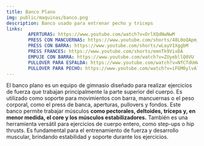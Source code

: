 ```yaml
---
title: Banco Plano
img: public/maquinas/banco.png
description: Banco usado para entrenar pecho y triceps
links:
        APERTURAS: https://www.youtube.com/watch?v=OrlXQdNwNwM
        PRESS CON MANCUERNAS: https://www.youtube.com/shorts/48L0oQApm_0
        PRESS CON BARRA: https://www.youtube.com/shorts/wLayV1XggbM
        PRESS FRANCES: https://www.youtube.com/shorts/emnTk9VixDA
        EMPUJE CON BARRA: https://www.youtube.com/watch?v=ZUyebllQ0VU
        PULLOVER PARA ESPALDA: https://www.youtube.com/watch?v=NfCTdUmWYx0
        PULLOVER PARA PECHO: https://www.youtube.com/watch?v=iFGM0ylvAl8
---
```

El banco plano es un equipo de gimnasio diseñado para realizar ejercicios de fuerza que trabajan principalmente la parte superior del cuerpo. Es utilizado como soporte para movimientos con barra, mancuernas o el peso corporal, como el press de banca, aperturas, pullovers y fondos. Este banco permite trabajar músculos **como pectorales, deltoides, tríceps y, en menor medida, el core y los músculos estabilizadores.** También es una herramienta versátil para ejercicios de cuerpo entero, como step-ups o hip thrusts. Es fundamental para el entrenamiento de fuerza y desarrollo muscular, brindando estabilidad y soporte durante los ejercicios.